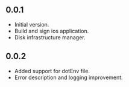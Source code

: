 ## 0.0.1

- Initial version.
- Build and sign ios application.
- Disk infrastructure manager.

## 0.0.2

- Added support for dotEnv file.
- Error description and logging improvement.
